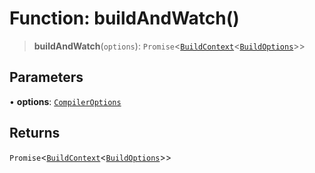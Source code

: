 # Function: buildAndWatch()

> **buildAndWatch**(`options`): `Promise`\<[`BuildContext`](../../esbuild/interfaces/BuildContext.md)\<[`BuildOptions`](../../esbuild/interfaces/BuildOptions.md)\>\>

## Parameters

• **options**: [`CompilerOptions`](../interfaces/CompilerOptions.md)

## Returns

`Promise`\<[`BuildContext`](../../esbuild/interfaces/BuildContext.md)\<[`BuildOptions`](../../esbuild/interfaces/BuildOptions.md)\>\>

